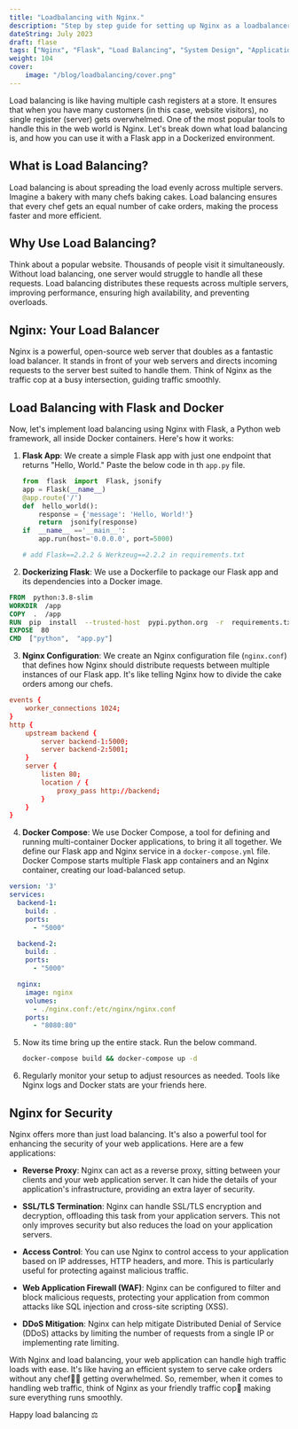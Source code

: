 ```yaml
---
title: "Loadbalancing with Nginx."
description: "Step by step guide for setting up Nginx as a loadbalancer with Docker Compose."
dateString: July 2023
draft: flase
tags: ["Nginx", "Flask", "Load Balancing", "System Design", "Application Security"]
weight: 104
cover:
    image: "/blog/loadbalancing/cover.png"
---
```



Load balancing is like having multiple cash registers at a store. It ensures that when you have many customers (in this case, website visitors), no single register (server) gets overwhelmed. One of the most popular tools to handle this in the web world is Nginx. Let's break down what load balancing is, and how you can use it with a Flask app in a Dockerized environment.

## What is Load Balancing?

Load balancing is about spreading the load evenly across multiple servers. Imagine a bakery with many chefs baking cakes. Load balancing ensures that every chef gets an equal number of cake orders, making the process faster and more efficient. 

## Why Use Load Balancing?

Think about a popular website. Thousands of people visit it simultaneously. Without load balancing, one server would struggle to handle all these requests. Load balancing distributes these requests across multiple servers, improving performance, ensuring high availability, and preventing overloads.

## Nginx: Your Load Balancer

Nginx is a powerful, open-source web server that doubles as a fantastic load balancer. It stands in front of your web servers and directs incoming requests to the server best suited to handle them. Think of Nginx as the traffic cop at a busy intersection, guiding traffic smoothly.

## Load Balancing with Flask and Docker

Now, let's implement load balancing using Nginx with Flask, a Python web framework, all inside Docker containers. Here's how it works:

1. **Flask App**: We create a simple Flask app with just one endpoint that returns "Hello, World." Paste the below code in th `app.py` file.
	```py
	from  flask  import  Flask, jsonify
	app = Flask(__name__)
	@app.route('/')
	def  hello_world():
		response = {'message': 'Hello, World!'}
		return  jsonify(response)
	if  __name__ =='__main__':
		app.run(host='0.0.0.0', port=5000) 
	
	# add Flask==2.2.2 & Werkzeug==2.2.2 in requirements.txt

2. **Dockerizing Flask**: We use a Dockerfile to package our Flask app and its dependencies into a Docker image.
```dockerfile
FROM  python:3.8-slim
WORKDIR  /app
COPY  .  /app
RUN  pip  install  --trusted-host  pypi.python.org  -r  requirements.txt
EXPOSE  80
CMD  ["python",  "app.py"]
```

3. **Nginx Configuration**: We create an Nginx configuration file (`nginx.conf`) that defines how Nginx should distribute requests between multiple instances of our Flask app. It's like telling Nginx how to divide the cake orders among our chefs.
```nginx.conf
events {
	worker_connections 1024;
}
http {
	upstream backend {
		server backend-1:5000;
		server backend-2:5001;
	}
	server {
		listen 80;
		location / {
			proxy_pass http://backend;
		}
	}
}
```

4. **Docker Compose**: We use Docker Compose, a tool for defining and running multi-container Docker applications, to bring it all together. We define our Flask app and Nginx service in a `docker-compose.yml` file. Docker Compose starts multiple Flask app containers and an Nginx container, creating our load-balanced setup.
```docker-compose.yml
version: '3'
services:
  backend-1:
    build: .
    ports:
      - "5000"

  backend-2:
    build: .
    ports:
      - "5000"

  nginx:
    image: nginx
    volumes:
      - ./nginx.conf:/etc/nginx/nginx.conf
    ports:
      - "8080:80"

```
5. Now its time bring up the entire stack. Run the below command.
    ```sh
    docker-compose build && docker-compose up -d
    ```
6. Regularly monitor your setup to adjust resources as needed. Tools like Nginx logs and Docker stats are your friends here.

## Nginx for Security

Nginx offers more than just load balancing. It's also a powerful tool for enhancing the security of your web applications. Here are a few applications:

- **Reverse Proxy**: Nginx can act as a reverse proxy, sitting between your clients and your web application server. It can hide the details of your application's infrastructure, providing an extra layer of security.

- **SSL/TLS Termination**: Nginx can handle SSL/TLS encryption and decryption, offloading this task from your application servers. This not only improves security but also reduces the load on your application servers.

- **Access Control**: You can use Nginx to control access to your application based on IP addresses, HTTP headers, and more. This is particularly useful for protecting against malicious traffic.

- **Web Application Firewall (WAF)**: Nginx can be configured to filter and block malicious requests, protecting your application from common attacks like SQL injection and cross-site scripting (XSS).

- **DDoS Mitigation**: Nginx can help mitigate Distributed Denial of Service (DDoS) attacks by limiting the number of requests from a single IP or implementing rate limiting.


With Nginx and load balancing, your web application can handle high traffic loads with ease. It's like having an efficient system to serve cake orders without any chef👨‍🍳 getting overwhelmed. So, remember, when it comes to handling web traffic, think of Nginx as your friendly traffic cop👮 making sure everything runs smoothly. 

Happy load balancing ⚖️

